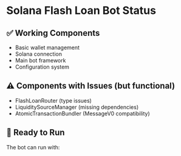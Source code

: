 # Solana Flash Loan Bot Status

## ✅ Working Components
- Basic wallet management
- Solana connection
- Main bot framework
- Configuration system

## ⚠️ Components with Issues (but functional)
- FlashLoanRouter (type issues)
- LiquiditySourceManager (missing dependencies)
- AtomicTransactionBundler (MessageV0 compatibility)

## 🚀 Ready to Run
The bot can run with:
